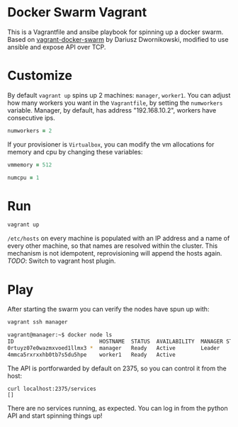# Docker Swarm Vagrant

This is a Vagrantfile and ansibe playbook for spinning up a docker swarm. Based on [vagrant-docker-swarm](https://github.com/tdi/vagrant-docker-swarm) by Dariusz Dwornikowski, modified to use ansible and expose API over TCP.

# Customize

By default `vagrant up` spins up 2 machines: `manager`, `worker1`. You can adjust how many
workers you want in the `Vagrantfile`, by setting the `numworkers` variable. Manager, by default, has address "192.168.10.2", workers have consecutive ips. 

```ruby
numworkers = 2
```

If your provisioner is `Virtualbox`, you can modify the vm allocations for memory and cpu by changing these variables:

```ruby
vmmemory = 512
```

```ruby
numcpu = 1
```

# Run 

```bash
vagrant up 
```

`/etc/hosts` on every machine is populated with an IP address and a name of every other machine, so that names are resolved within the cluster. This mechanism is not idempotent, reprovisioning will append the hosts again. *TODO*: Switch to vagrant host plugin.

# Play

After starting the swarm you can verify the nodes have spun up with: 

```bash
vagrant ssh manager
```

```bash
vagrant@manager:~$ docker node ls
ID                           HOSTNAME  STATUS  AVAILABILITY  MANAGER STATUS
0rtuyz07e0wazmxvoed1llmx3 *  manager   Ready   Active        Leader
4mmca5rxrxxhb0tb7s5du5hpe    worker1   Ready   Active
```

The API is portforwarded by default on 2375, so you can control it from the host:

```
curl localhost:2375/services
[]
```

There are no services running, as expected. You can log in from the python API and start spinning things up! 

